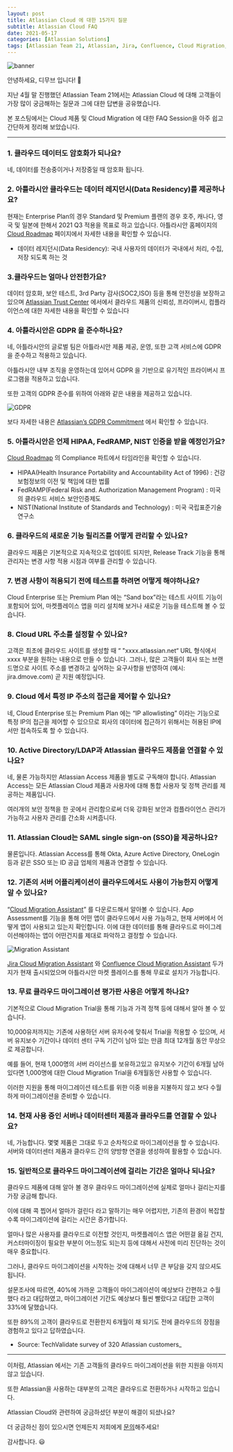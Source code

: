 ```yaml
---
layout: post
title: Atlassian Cloud 에 대한 15가지 질문
subtitle: Atlassian Cloud FAQ
date: 2021-05-17
categories: [Atlassian Solutions]
tags: [Atlassian Team 21, Atlassian, Jira, Confluence, Cloud Migration, Atlassian Cloud]
---
```


![banner](/assets/images/blog/cloud-enterprise.png)


안녕하세요, 디무브 입니다! :balloon:

지난 4월 말 진행했던 Atlassian Team 21에서는 Atlassian Cloud 에 대해 고객들이 가장 많이 궁금해하는 질문과 그에 대한 답변을 공유했습니다. 

본 포스팅에서는 Cloud 제품 및 Cloud Migration 에 대한 FAQ Session을 아주 쉽고 간단하게 정리해 보았습니다. 

---

### 1. 클라우드 데이터도 암호화가 되나요? 
네, 데이터를 전송중이거나 저장중일 때 암호화 됩니다. 

### 2. 아틀라시안 클라우드는 데이터 레지던시(Data Residency)를 제공하나요?
현재는 Enterprise Plan의 경우 Standard 및 Premium 플랜의 경우 호주, 캐나다, 영국 및 일본에 한해서 2021 Q3 적용을 목표로 하고 있습니다. 
아틀라시안 홈페이지의 [Cloud Roadmap](https://www.atlassian.com/roadmap/cloud "https://www.atlassian.com/roadmap/cloud") 페이지에서 자세한 내용을 확인할 수 있습니다.

- 데이터 레지던시(Data Residency): 국내 사용자의 데이터가 국내에서 처리, 수집, 저장 되도록 하는 것

### 3.클라우드는 얼마나 안전한가요?

데이터 암호화, 보안 테스트, 3rd Party 감사(SOC2,ISO) 등을 통해 안전성을 보장하고 있으며 [Atlassian Trust Center](https://www.atlassian.com/trust "https://www.atlassian.com/trust") 에서에서 클라우드 제품의 신뢰성, 프라이버시, 컴플라이언스에 대한 자세한 내용을 확인할 수 있습니다

### 4. 아틀라시안은 GDPR 을 준수하나요?

네, 아틀라시안의 글로벌 팀은 아틀라시안 제품 제공, 운영, 또한 고객 서비스에 GDPR을 준수하고 적용하고 있습니다.

아틀라시안 내부 조직을 운영하는데 있어서 GDPR 을 기반으로 유기적인 프라이버시 프로그램을 적용하고 있습니다.

또한 고객의 GDPR 준수를 위하여 아래와 같은 내용을 제공하고 있습니다.

![GDPR](/assets/images/blog/atlassian_gdpr.png)

보다 자세한 내용은 [Atlassian’s GDPR Commitment](https://www.atlassian.com/trust/privacy/GDPR "https://www.atlassian.com/trust/privacy/GDPR") 에서 확인할 수 있습니다.

### 5. 아틀라시안은 언제 HIPAA, FedRAMP, NIST 인증을 받을 예정인가요?
[Cloud Roadmap](https://www.atlassian.com/roadmap/cloud?category=compliance& "https://www.atlassian.com/roadmap/cloud?category=compliance&") 의 Compliance 파트에서 타임라인을 확인할 수 있습니다.

- HIPAA(Health Insurance Portability and Accountability Act of 1996) : 건강보험정보의 이전 및 책임에 대한 법률
- FedRAMP(Federal Risk and. Authorization Management Program) : 미국의 클라우드 서비스 보안인증제도
- NIST(National Institute of Standards and Technology) : 미국 국립표준기술연구소

### 6. 클라우드의 새로운 기능 릴리즈를 어떻게 관리할 수 있나요?

클라우드 제품은 기본적으로 지속적으로 업데이트 되지만, Release Track 기능을 통해 관리자는 변경 사항 적용 시점과 여부를 관리할 수 있습니다.

### 7. 변경 사항이 적용되기 전에 테스트를 하려면 어떻게 해야하나요?

Cloud Enterprise 또는 Premium Plan 에는 “Sand box”라는 테스트 사이트 기능이 포함되어 있어, 마켓플레이스 앱을 미리 설치해 보거나 새로운 기능을 테스트해 볼 수 있습니다.

### 8. Cloud URL 주소를 설정할 수 있나요?

고객은 최초에 클라우드 사이트를 생성할 때 “ "xxxx.atlassian.net“ URL 형식에서 xxxx 부분을 원하는 내용으로 만들 수 있습니다. 
그러나, 많은 고객들이 회사 또는 브랜드명으로 사이트 주소를 변경하고 싶어하는 요구사항을 반영하여 (예시: jira.dmove.com) 곧 지원 예정입니다.

### 9. Cloud 에서 특정 IP 주소의 접근을 제어할 수 있나요?

네, Cloud Enterprise 또는 Premium Plan 에는 “IP allowlisting” 이라는 기능으로 특정 IP의 접근을 제어할 수 있으므로 회사의 데이터에 접근하기 위해서는 허용된 IP에서만 접속하도록 할 수 있습니다.

### 10. Active Directory/LDAP과 Atlassian 클라우드 제품을 연결할 수 있나요?

네, 물론 가능하지만 Atlassian Access 제품을 별도로 구독해야 합니다. 
Atlassian Access는 모든 Atlassian Cloud 제품과 사용자에 대해 통합 사용자 및 정책 관리를 제공하는 제품입니다. 

여러개의 보안 정책을 한 곳에서 관리함으로써 더욱 강화된 보안과 컴플라이언스 관리가 가능하고 사용자 관리를 간소화 시켜줍니다.

### 11. Atlassian Cloud는 SAML single sign-on (SSO)을 제공하나요?

물론입니다. 
Atlassian Access를 통해 Okta, Azure Active Directory, OneLogin 등과 같은 SSO 또는 ID 공급 업체의 제품과 연결할 수 있습니다.

### 12. 기존의 서버 어플리케이션이 클라우드에서도 사용이 가능한지 어떻게 알 수 있나요?

“[Cloud Migration Assistant](https://www.atlassian.com/ko/migration/cloud/guide/assess/audit-apps#audit-and-assess-apps "https://www.atlassian.com/ko/migration/cloud/guide/assess/audit-apps#audit-and-assess-apps")” 를 다운로드해서 알아볼 수 있습니다. 
App Assessment를 기능을 통해 어떤 앱이 클라우드에서 사용 가능하고, 현재 서버에서 어떻게 앱이 사용되고 있는지 확인합니다. 
이에 대한 데이터를 통해 클라우드로 마이그레이션해야하는 앱이 어떤건지를 제대로 파악하고 결정할 수 있습니다.

![Migration Assistant](/assets/images/blog/migration_assistant.png)

[Jira Cloud Migration Assistant](https://marketplace.atlassian.com/apps/1222010/jira-cloud-migration-assistant?hosting=datacenter&tab=overview "https://marketplace.atlassian.com/apps/1222010/jira-cloud-migration-assistant?hosting=datacenter&tab=overview") 와 [Confluence Cloud Migration Assistant](https://marketplace.atlassian.com/apps/1219672/confluence-cloud-migration-assistant?hosting=datacenter&tab=overview "https://marketplace.atlassian.com/apps/1219672/confluence-cloud-migration-assistant?hosting=datacenter&tab=overview") 두가지가 현재 출시되었으며 아틀라시안 마켓 플레이스를 통해 무료로 설치가 가능합니다.

### 13. 무료 클라우드 마이그레이션 평가판 사용은 어떻게 하나요?

기본적으로 Cloud Migration Trial을 통해 기능과 가격 정책 등에 대해서 알아 볼 수 있습니다. 

10,000유저까지는 기존에 사용하던 서버 유저수에 맞춰서 Trial을 적용할 수 있으며, 서버 유지보수 기간이나 데이터 센터 구독 기간이 남아 있는 만큼 최대 12개월 동안 무상으로 제공합니다.

예를 들어, 현재 1,000명의 서버 라이선스를 보유하고있고 유지보수 기간이 6개월 남아있다면 1,000명에 대한 Cloud Migration Trial을 6개월동안 사용할 수 있습니다.

이러한 지원을 통해 마이그레이션 테스트를 위한 이중 비용을 지불하지 않고 보다 수월하게 마이그레이션을 준비할 수 있습니다.

### 14. 현재 사용 중인 서버나 데이터센터 제품과 클라우드를 연결할 수 있나요?

네, 가능합니다. 몇몇 제품은 그대로 두고 순차적으로 마이그레이션을 할 수 있습니다. 서버와 데이터센터 제품과 클라우드 간의 양방향 연결을 생성하여 활용할 수 있습니다.

### 15. 일반적으로 클라우드 마이그레이션에 걸리는 기간은 얼마나 되나요?

클라우드 제품에 대해 알아 볼 경우 클라우드 마이그레이션에 실제로 얼마나 걸리는지를 가장 궁금해 합니다.

이에 대해 콕 찝어서 얼마가 걸린다 라고 말하기는 매우 어렵지만, 기존의 환경이 복잡할 수록 마이그레이션에 걸리는 시간은 증가합니다.

얼마나 많은 사용자를 클라우드로 이전할 것인지, 마켓플레이스 앱은 어떤걸 옮길 건지, 커스터마이징이 필요한 부분이 어느정도 되는지 등에 대해서 사전에 미리 진단하는 것이 매우 중요합니다.

그러나, 클라우드 마이그레이션을 시작하는 것에 대해서 너무 큰 부담을 갖지 않으셔도 됩니다.

설문조사에 따르면, 40%에 가까운 고객들이 마이그레이션이 예상보다 간편하고 수월했다 라고 대답하였고, 마이그레이션 기간도 예상보다 훨씬 빨랐다고 대답한 고객이 33%에 달했습니다.

또한 89%의 고객이 클라우드로 전환한지 6개월이 채 되기도 전에 클라우드의 장점을 경험하고 있다고 답하였습니다.

- Source: TechValidate survey of 320 Atlassian customers_


---

이처럼, Atlassian 에서는 기존 고객들의 클라우드 마이그레이션을 위한 지원을 아끼지 않고 있습니다. 

또한 Atlassian을 사용하는 대부분의 고객은 클라우드로 전환하거나 시작하고 있습니다. 

Atlassian Cloud와 관련하여 궁금하셨던 부분이 해결이 되셨나요?  

더 궁금하신 점이 있으시면 언제든지 저희에게 [문의](http://www.dmove.kr/contact-us/quote-service-inquiry)해주세요! 

감사합니다. :smiley:



<!--stackedit_data:
eyJoaXN0b3J5IjpbLTQ3MTA0NTQ4OSwxOTA5MzYxMTg1LC0yMD
IzMDYxMzczXX0=
-->
